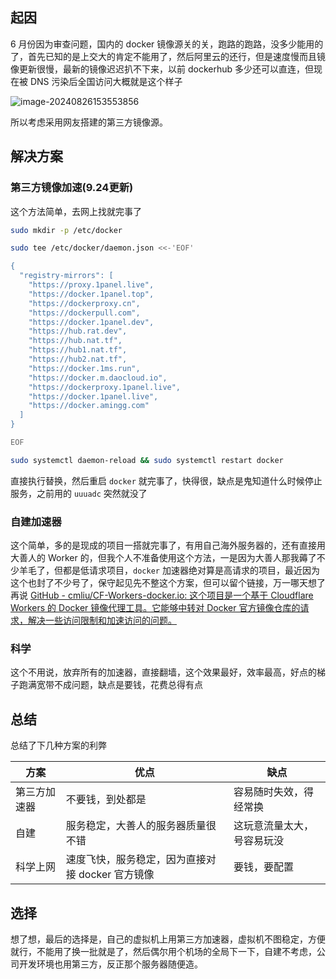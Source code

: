 ## 起因
6 月份因为审查问题，国内的 docker 镜像源关的关，跑路的跑路，没多少能用的了，首先已知的是上交大的肯定不能用了，然后阿里云的还行，但是速度慢而且镜像更新很慢，最新的镜像迟迟扒不下来，以前 dockerhub 多少还可以直连，但现在被 DNS 污染后全国访问大概就是这个样子

![image-20240826153553856](https://cfr2.317966.xyz/Images/2024/08/Docker%E5%9B%BD%E5%86%85%E6%97%A0%E6%B3%95%E8%AE%BF%E9%97%AE/IwvhO6QN36.jpeg)

所以考虑采用网友搭建的第三方镜像源。

## 解决方案
### 第三方镜像加速(9.24更新)
这个方法简单，去网上找就完事了
```bash
sudo mkdir -p /etc/docker

sudo tee /etc/docker/daemon.json <<-'EOF'

{
  "registry-mirrors": [
    "https://proxy.1panel.live",
    "https://docker.1panel.top",
    "https://dockerproxy.cn",
    "https://dockerpull.com",
    "https://docker.1panel.dev",
    "https://hub.rat.dev",
    "https://hub.nat.tf",
    "https://hub1.nat.tf",
    "https://hub2.nat.tf",
    "https://docker.1ms.run",
    "https://docker.m.daocloud.io",
    "https://dockerproxy.1panel.live",
    "https://docker.1panel.live",
    "https://docker.amingg.com"
  ]
}

EOF

sudo systemctl daemon-reload && sudo systemctl restart docker
```
直接执行替换，然后重启 `docker` 就完事了，快得很，缺点是鬼知道什么时候停止服务，之前用的 `uuuadc` 突然就没了

### 自建加速器
这个简单，多的是现成的项目一搭就完事了，有用自己海外服务器的，还有直接用大善人的 Worker 的，但我个人不准备使用这个方法，一是因为大善人那我薅了不少羊毛了，但都是低请求项目，`docker` 加速器绝对算是高请求的项目，最近因为这个也封了不少号了，保守起见先不整这个方案，但可以留个链接，万一哪天想了再说
[GitHub - cmliu/CF-Workers-docker.io: 这个项目是一个基于 Cloudflare Workers 的 Docker 镜像代理工具。它能够中转对 Docker 官方镜像仓库的请求，解决一些访问限制和加速访问的问题。](https://github.com/cmliu/CF-Workers-docker.io?tab=readme-ov-file#%E7%AC%AC%E4%B8%89%E6%96%B9-dockerhub-%E9%95%9C%E5%83%8F%E6%9C%8D%E5%8A%A1)

### 科学
这个不用说，放弃所有的加速器，直接翻墙，这个效果最好，效率最高，好点的梯子跑满宽带不成问题，缺点是要钱，花费总得有点

## 总结
总结了下几种方案的利弊

| 方案     | 优点                           | 缺点            |
| ------ | ---------------------------- | ------------- |
| 第三方加速器 | 不要钱，到处都是                     | 容易随时失效，得经常换   |
| 自建     | 服务稳定，大善人的服务器质量很不错            | 这玩意流量太大，号容易玩没 |
| 科学上网   | 速度飞快，服务稳定，因为直接对接 docker 官方镜像 | 要钱，要配置        |
## 选择
想了想，最后的选择是，自己的虚拟机上用第三方加速器，虚拟机不图稳定，方便就行，不能用了换一批就是了，然后偶尔用个机场的全局下一下，自建不考虑，公司开发环境也用第三方，反正那个服务器随便造。